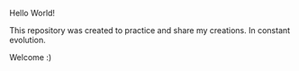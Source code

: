 Hello World!

This repository was created to practice and share my creations.
In constant evolution.

Welcome :)
